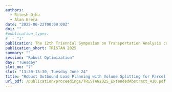 ```yaml
---
authors:
  - Ritesh Ojha
  - Alan Erera
date: "2025-06-22T00:00:00Z"
doi: ""
#publication_types:
#  - "1"
publication: The 12th Triennial Symposium on Transportation Analysis conference
publication_short: TRISTAN 2025
summary: ""
session: "Robust Optimization"
day: "Tuesday"
slot_no: "7"
slot: "13:30-15:30, Tuesday June 24"
title: "Robust Outbound Load Planning with Volume Splitting for Parcel Carriers"
url_pdf: /publication/proceedings/TRISTAN2025_ExtendedAbstract_410.pdf
---
```

